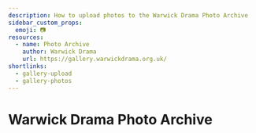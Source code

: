 ```yaml
---
description: How to upload photos to the Warwick Drama Photo Archive
sidebar_custom_props:
  emoji: 📷
resources:
  - name: Photo Archive
    author: Warwick Drama
    url: https://gallery.warwickdrama.org.uk/
shortlinks:
  - gallery-upload
  - gallery-photos
---
```


# Warwick Drama Photo Archive